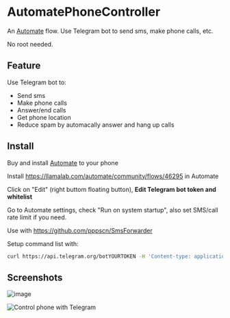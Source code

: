 # AutomatePhoneController

An [Automate](https://llamalab.com/automate/) flow. Use Telegram bot to send sms, make phone calls, etc.

No root needed.

## Feature

Use Telegram bot to:
- Send sms
- Make phone calls
- Answer/end calls
- Get phone location
- Reduce spam by automacally answer and hang up calls

## Install

Buy and install [Automate](https://llamalab.com/automate/) to your phone

Install https://llamalab.com/automate/community/flows/46295 in Automate

Click on "Edit" (right buttom floating button), **Edit Telegram bot token and whitelist**

Go to Automate settings, check "Run on system startup", also set SMS/call rate limit if you need.

Use with https://github.com/pppscn/SmsForwarder

Setup command list with:

```bash
curl https://api.telegram.org/botYOURTOKEN -H 'Content-type: application/json' -d '{"commands": [{"command":"call","description":"/call [subid] [toNumber]"},{"command":"sms","description":"/sms [subid] [toNumber] [text]"},{"command":"accept","description":"Accept the call."},{"command":"decline","description":"Decline the call."}, {"command": "autoanswer", "description": "/autoanswer [0|1] Set automatically answer the call and hang up after 2 secs."}, {"command": "getLocation", "description": "Get device location."}]}'
```

## Screenshots

![image](https://github.com/leohearts/AutomatePhoneController/assets/24632029/fa431aa7-da22-43cf-a325-a7ea1af873d6)


![Control phone with Telegram](https://github.com/leohearts/AutomatePhoneController/assets/24632029/74bd4233-92de-4d67-a3f7-3bd3f3cc1e21)
